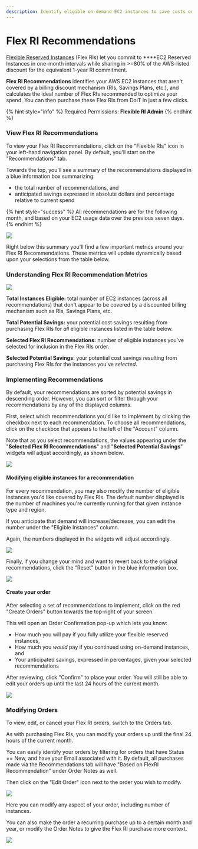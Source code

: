 ```yaml
---
description: Identify eligible on-demand EC2 instances to save costs on.
---
```


# Flex RI Recommendations

[Flexible Reserved Instances](flexri.md) \(Flex RIs\) let you commit to ****EC2 Reserved Instances in one-month intervals while sharing in &gt;=80% of the AWS-listed discount for the equivalent 1-year RI commitment. 

**Flex RI Recommendations** identifies your AWS EC2 instances that aren't covered by a billing discount mechanism \(RIs, Savings Plans, etc.\), and calculates the ideal number of Flex RIs recommended to optimize your spend. You can then purchase these Flex RIs from DoiT in just a few clicks.

{% hint style="info" %}
Required Permissions: **Flexible RI Admin**
{% endhint %}

### View Flex RI Recommendations

To view your Flex RI Recommendations, click on the "Flexible RIs" icon in your left-hand navigation panel. By default, you'll start on the "Recommendations" tab. 

Towards the top, you'll see a summary of the recommendations displayed in a blue information box summarizing:

* the total number of recommendations, and 
* anticipated savings expressed in absolute dollars and percentage relative to current spend

{% hint style="success" %}
All recommendations are for the following month, and based on your EC2 usage data over the previous seven days.
{% endhint %}

![](../.gitbook/assets/image%20%2822%29.png)

Right below this summary you'll find a few important metrics around your Flex RI Recommendations. These metrics will update dynamically based upon your selections from the table below.

### Understanding Flex RI Recommendation Metrics

![](../.gitbook/assets/image%20%2821%29.png)

**Total Instances Eligible:** total number of EC2 instances \(across all recommendations\) that don't appear to be covered by a discounted billing mechanism such as RIs, Savings Plans, etc.

**Total Potential Savings:** your potential cost savings resulting from purchasing Flex RIs for _all_ eligible instances listed in the table below.

**Selected Flex RI Recommendations:** number of eligible instances you've selected for inclusion in the Flex RIs order.

**Selected Potential Savings:** your potential cost savings resulting from purchasing Flex RIs for the instances you've _selected_.

### Implementing Recommendations

By default, your recommendations are sorted by potential savings in descending order. However, you can sort or filter through your recommendations by any of the displayed columns.

First, select which recommendations you'd like to implement by clicking the checkbox next to each recommendation. To choose all recommendations, click on the checkbox that appears to the left of the "Account" column.

Note that as you select recommendations, the values appearing under the "**Selected Flex RI Recommendations**" and "**Selected Potential Savings**" widgets will adjust accordingly, as shown below.

![](../.gitbook/assets/flexrecs.gif)

#### Modifying eligible instances for a recommendation

For every recommendation, you may also modify the number of eligible instances you'd like covered by Flex RIs. The default number displayed is the number of machines you're currently running for that given instance type and region.

If you anticipate that demand will increase/decrease, you can edit the number under the "Eligible Instances" column. 

Again, the numbers displayed in the widgets will adjust accordingly.

![](../.gitbook/assets/flexrecs2.gif)

Finally, if you change your mind and want to revert back to the original recommendations, click the "Reset" button in the blue information box.

![](../.gitbook/assets/image%20%2819%29.png)

#### Create your order

After selecting a set of recommendations to implement, click on the red "Create Orders" button towards the top-right of your screen.

This will open an Order Confirmation pop-up which lets you know:

* How much you will pay if you fully utilize your flexible reserved instances,
* How much you _would_ pay if you continued using on-demand instances, and
* Your anticipated savings, expressed in percentages, given your selected recommendations

After reviewing, click "Confirm" to place your order. You will still be able to edit your orders up until the last 24 hours of the current month.

![](../.gitbook/assets/image%20%2818%29.png)

### Modifying Orders

To view, edit, or cancel your Flex RI orders, switch to the Orders tab. 

As with purchasing Flex RIs, you can modify your orders up until the final 24 hours of the current month.

You can easily identify your orders by filtering for orders that have Status ==  New, and have your Email associated with it. By default, all purchases made via the Recommendations tab will have "Based on FlexRI Recommendation" under Order Notes as well.

Then click on the "Edit Order" icon next to the order you wish to modify.

![](../.gitbook/assets/image%20%2827%29.png)

Here you can modify any aspect of your order, including number of instances. 

You can also make the order a recurring purchase up to a certain month and year, or modify the Order Notes to give the Flex RI purchase more context.

![](../.gitbook/assets/image%20%2826%29.png)

